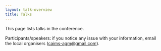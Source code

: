 ```yaml
---
layout: talk-overview
title: Talks
---
```


This page lists talks in the conference.

Participants/speakers: if you notice any issue with your information, email the local organisers ([caims-agm@gmail.com](mailto:caims-agm@gmail.com)).
